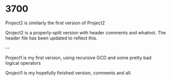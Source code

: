 # 3700
Project2 is similarly the first version of Project2

Qroject2 is a properly-split version with header comments and whatnot.
The header file has been updated to reflect this. 

--

Project1 is my first version, using recursive GCD and some 
pretty bad logical operators

Qroject1 is my hopefully finished version, comments and all. 
